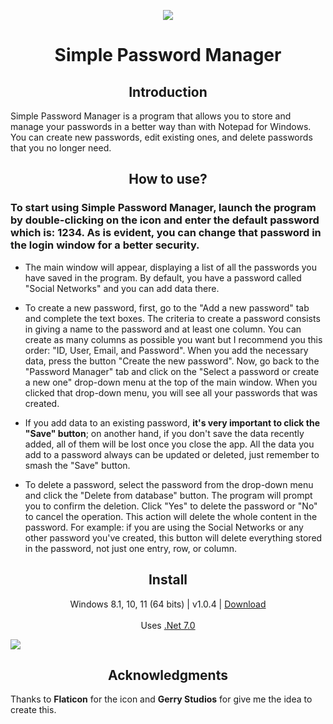 <p align="center">
  <a href="https://postimg.cc/"><img src="https://i.postimg.cc/44FmXGxH/ico-pass-1.png"></a>
</p>
<h1 align="center">Simple Password Manager</h1>


<h2 align="center">Introduction</h2>
<p align="left">
Simple Password Manager is a program that allows you to store and manage your passwords in a better way than with Notepad for Windows. You can create new passwords, edit existing ones, and delete passwords that you no longer need.
</p>

<h2 align="center">How to use?</h2>

<h3 align="left">To start using Simple Password Manager, launch the program by double-clicking on the icon and enter the default password which is: 1234. As is evident, you can change that password in the login window for a better security.</h3>

- The main window will appear, displaying a list of all the passwords you have saved in the program. By default, you have a password called "Social Networks" and you can add data there. 

- To create a new password, first, go to the "Add a new password" tab and complete the text boxes. The criteria to create a password consists in giving a name to the password and at least one column. You can create as many columns as possible you want but I recommend you this order: "ID, User, Email, and Password". When you add the necessary data, press the button "Create the new password". Now, go back to the "Password Manager" tab and click on the "Select a password or create a new one" drop-down menu at the top of the main window. When you clicked that drop-down menu, you will see all your passwords that was created. 

- If you add data to an existing password, **it's very important to click the "Save" button**; on another hand, if you don't save the data recently added, all of them will be lost once you close the app. All the data you add to a password always can be updated or deleted, just remember to smash the "Save" button.

- To delete a password, select the password from the drop-down menu and click the "Delete from database" button. The program will prompt you to confirm the deletion. Click "Yes" to delete the password or "No" to cancel the operation. This action will delete the whole content in the password. For example: if you are using the Social Networks or any other password you've created, this button will delete everything stored in the password, not just one entry, row, or column.

<h2 align="center">Install</h2>
<p align="center">
  Windows 8.1, 10, 11 (64 bits) | v1.0.4 | <a href="https://github.com/lextrack/Simple-Password-Manager/releases/download/1.0.4/Simple-Password-Manager.1.0.4.Portable.zip">Download</a><br><br>
  Uses <a href="https://dotnet.microsoft.com/en-us/download/dotnet/7.0">.Net 7.0</a><br>

  <a href="https://postimg.cc/"><img src="https://i.postimg.cc/Y2y5svZk/Desktop-2023-05-08-21-17-21-01.gif"></a>
</p>

<h2 align="center">Acknowledgments</h2>

Thanks to **Flaticon** for the icon and **Gerry Studios** for give me the idea to create this.
